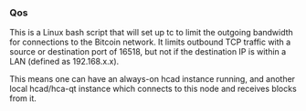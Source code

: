 ### Qos ###

This is a Linux bash script that will set up tc to limit the outgoing bandwidth for connections to the Bitcoin network. It limits outbound TCP traffic with a source or destination port of 16518, but not if the destination IP is within a LAN (defined as 192.168.x.x).

This means one can have an always-on hcad instance running, and another local hcad/hca-qt instance which connects to this node and receives blocks from it.
